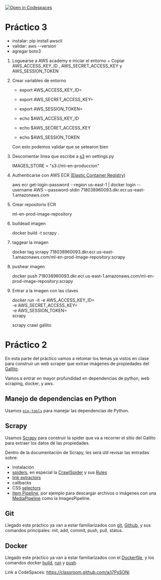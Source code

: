 [![Open in Codespaces](https://classroom.github.com/assets/launch-codespace-7f7980b617ed060a017424585567c406b6ee15c891e84e1186181d67ecf80aa0.svg)](https://classroom.github.com/open-in-codespaces?assignment_repo_id=11759554)

# Práctico 3 

- instalar: pip install awscli
- validar: aws --version
- agregar boto3

1. Loguearse a AWS academy e iniciar el entorno + Copiar AWS_ACCESS_KEY_ID ,  AWS_SECRET_ACCESS_KEY y  AWS_SESSION_TOKEN

2. Crear variables de entorno 

	- export AWS_ACCESS_KEY_ID= <YOUR-KEY>
	- export AWS_SECRET_ACCESS_KEY= <YOUR-KEY>
	- export AWS_SESSION_TOKEN= <YOUR-TOKEN>

	- echo $AWS_ACCESS_KEY_ID
	- echo $AWS_SECRET_ACCESS_KEY
	- echo $AWS_SESSION_TOKEN


	Con esto podemos validar que se setearon bien


3. Descomentar linea que escribe a [s3](https://aws.amazon.com/es/s3/) en settings.py
	
	IMAGES_STORE = "s3://ml-en-produccion"


4. Authenticarse con AWS ECR [(Elastic Container Registry)](https://aws.amazon.com/es/ecr/)

	aws ecr get-login-password --region us-east-1 | docker login --username AWS --password-stdin 718038960093.dkr.ecr.us-east-1.amazonaws.com


5. Crear repositorio ECR 

	ml-en-prod-image-repository
	
5. buildead imagen 

	docker build -t scrapy .

6. taggear la imagen

	docker tag scrapy 718038960093.dkr.ecr.us-east-1.amazonaws.com/ml-en-prod-image-repository:scrapy

7. pushear imagen


	docker push 718038960093.dkr.ecr.us-east-1.amazonaws.com/ml-en-prod-image-repository:scrapy


8. Entrar a la imagen con las claves

	docker run -it -e AWS_ACCESS_KEY_ID=<YOUR-KEY> \
-e AWS_SECRET_ACCESS_KEY=<YOUR-KEY> \
-e AWS_SESSION_TOKEN=<YOUR-TOKEN> \
scrapy

	scrapy crawl gallito





# Práctico 2

En esta parte del práctico vamos a retomar los temas ya vistos en clase para construir un web scraper que extrae imágenes de propiedades del [Gallito](gallito.com.uy/).

Vamos a entrar en mayor profundidad en dependencias de python, web scraping, docker, y aws.

## Manejo de dependencias en Python
Usamos [`pip-tools`](https://pip-tools.readthedocs.io/en/latest/) para manejar las dependencias de Python. 
## Scrapy

Usamos [Scrapy](https://docs.scrapy.org/en/latest/) para construir la spider que va a recorrer el sitio del Gallito para extraer los datos de las propiedades.

Dentro de la documentación de Scrapy, les será útil revisar las entradas sobre:
* instalación
* [spiders](https://docs.scrapy.org/en/latest/topics/spiders.html), en especial la [CrawlSpider](https://docs.scrapy.org/en/latest/topics/spiders.html#crawlspider) y sus [Rules](https://docs.scrapy.org/en/latest/topics/spiders.html#crawling-rules)
* [link extractors](https://docs.scrapy.org/en/latest/topics/link-extractors.html)
* callbacks
* CSS [selectors](https://docs.scrapy.org/en/latest/topics/selectors.html)
* [Item Pipeline](https://docs.scrapy.org/en/latest/topics/item-pipeline.html), por ejemplo para descargar archivos o imágenes con una [MediaPipeline](https://docs.scrapy.org/en/latest/topics/media-pipeline.html) como la ImagesPipeline.

## Git

Llegado este práctico ya van a estar familiarizados con [git](https://git-scm.com/docs), [Github](https://github.com/), y sus comandos principales: init, add, commit, push, pull, status.

## Docker

Llegado este práctico ya van a estar familiarizados con el [Dockerfile](https://docs.docker.com/engine/reference/builder/), y los comandos docker [build](https://docs.docker.com/engine/reference/commandline/build/), [run](https://docs.docker.com/engine/reference/commandline/run/) y [push](https://docs.docker.com/engine/reference/commandline/push/). 

Link a CodeSpaces: https://classroom.github.com/a/i7PsSONj

